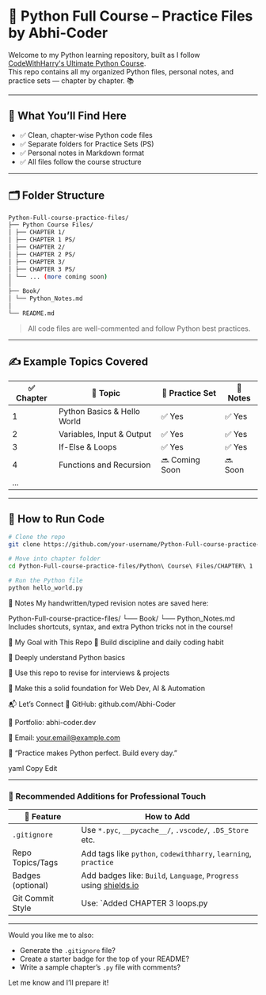 # 🐍 Python Full Course – Practice Files by Abhi-Coder

Welcome to my Python learning repository, built as I follow [CodeWithHarry's Ultimate Python Course](https://github.com/CodeWithHarry/The-Ultimate-Python-Course).  
This repo contains all my organized Python files, personal notes, and practice sets — chapter by chapter. 📚

---

## 🧠 What You’ll Find Here

- ✅ Clean, chapter-wise Python code files
- ✅ Separate folders for Practice Sets (PS)
- ✅ Personal notes in Markdown format
- ✅ All files follow the course structure

---

## 🗂️ Folder Structure
```bash
Python-Full-course-practice-files/
├── Python Course Files/
│ ├── CHAPTER 1/
│ ├── CHAPTER 1 PS/
│ ├── CHAPTER 2/
│ ├── CHAPTER 2 PS/
│ ├── CHAPTER 3/
│ ├── CHAPTER 3 PS/
│ └── ... (more coming soon)
│
├── Book/
│ └── Python_Notes.md
│
└── README.md
 ```


> All code files are well-commented and follow Python best practices.

---

## ✍️ Example Topics Covered

| ✅ Chapter | 📘 Topic                      | 🧪 Practice Set | 📖 Notes |
|-----------|-------------------------------|----------------|----------|
| 1         | Python Basics & Hello World   | ✅ Yes         | ✅ Yes   |
| 2         | Variables, Input & Output     | ✅ Yes         | ✅ Yes   |
| 3         | If-Else & Loops               | ✅ Yes         | ✅ Yes   |
| 4         | Functions and Recursion       | 🔜 Coming Soon | 🔜 Soon  |
| ...       |                               |                |          |

---

## 🚀 How to Run Code

```bash
# Clone the repo
git clone https://github.com/your-username/Python-Full-course-practice-files.git

# Move into chapter folder
cd Python-Full-course-practice-files/Python\ Course\ Files/CHAPTER\ 1

# Run the Python file
python hello_world.py

```
🧾 Notes
My handwritten/typed revision notes are saved here:

Python-Full-course-practice-files/
└── Book/
    └── Python_Notes.md
Includes shortcuts, syntax, and extra Python tricks not in the course!

📌 My Goal with This Repo
📘 Build discipline and daily coding habit

🧠 Deeply understand Python basics

🎯 Use this repo to revise for interviews & projects

🚀 Make this a solid foundation for Web Dev, AI & Automation

📬 Let’s Connect
🔗 GitHub: github.com/Abhi-Coder

🧠 Portfolio: abhi-coder.dev

💌 Email: your.email@example.com

🧠 “Practice makes Python perfect. Build every day.”

yaml
Copy
Edit

---

### 🔹 Recommended Additions for Professional Touch

| 🔧 Feature              | How to Add                                                                 |
|------------------------|-----------------------------------------------------------------------------|
| `.gitignore`           | Use `*.pyc`, `__pycache__/`, `.vscode/`, `.DS_Store` etc.                  |
| Repo Topics/Tags       | Add tags like `python`, `codewithharry`, `learning`, `practice`            |
| Badges (optional)      | Add badges like: `Build`, `Language`, `Progress` using [shields.io](https://shields.io) |
| Git Commit Style       | Use: `Added CHAPTER 3 loops.py | Refactored CH2` — clean and readable       |

---

Would you like me to also:
- Generate the `.gitignore` file?
- Create a starter badge for the top of your README?
- Write a sample chapter’s `.py` file with comments?

Let me know and I’ll prepare it!
